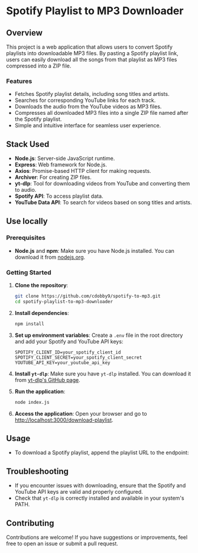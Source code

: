 # Spotify Playlist to MP3 Downloader


## Overview

This project is a web application that allows users to convert Spotify playlists into downloadable MP3 files. By pasting a Spotify playlist link, users can easily download all the songs from that playlist as MP3 files compressed into a ZIP file. 

### Features
- Fetches Spotify playlist details, including song titles and artists.
- Searches for corresponding YouTube links for each track.
- Downloads the audio from the YouTube videos as MP3 files.
- Compresses all downloaded MP3 files into a single ZIP file named after the Spotify playlist.
- Simple and intuitive interface for seamless user experience.

## Stack Used
- **Node.js**: Server-side JavaScript runtime.
- **Express**: Web framework for Node.js.
- **Axios**: Promise-based HTTP client for making requests.
- **Archiver**: For creating ZIP files.
- **yt-dlp**: Tool for downloading videos from YouTube and converting them to audio.
- **Spotify API**: To access playlist data.
- **YouTube Data API**: To search for videos based on song titles and artists.

## Use locally

### Prerequisites
- **Node.js** and **npm**: Make sure you have Node.js installed. You can download it from [nodejs.org](https://nodejs.org/).

### Getting Started
1. **Clone the repository**:
    ```bash
    git clone https://github.com/cdobby9/spotify-to-mp3.git
    cd spotify-playlist-to-mp3-downloader
    ```

2. **Install dependencies**:
    ```bash
    npm install
    ```

3. **Set up environment variables**:
    Create a `.env` file in the root directory and add your Spotify and YouTube API keys:
    ```
    SPOTIFY_CLIENT_ID=your_spotify_client_id
    SPOTIFY_CLIENT_SECRET=your_spotify_client_secret
    YOUTUBE_API_KEY=your_youtube_api_key
    ```

4. **Install `yt-dlp`**:
   Make sure you have `yt-dlp` installed. You can download it from [yt-dlp's GitHub page](https://github.com/yt-dlp/yt-dlp#installation).

5. **Run the application**:
    ```bash
    node index.js
    ```

6. **Access the application**:
   Open your browser and go to [http://localhost:3000/download-playlist](http://localhost:3000/download-playlist).

## Usage
- To download a Spotify playlist, append the playlist URL to the endpoint:

## Troubleshooting
- If you encounter issues with downloading, ensure that the Spotify and YouTube API keys are valid and properly configured.
- Check that `yt-dlp` is correctly installed and available in your system's PATH.

## Contributing
Contributions are welcome! If you have suggestions or improvements, feel free to open an issue or submit a pull request.
